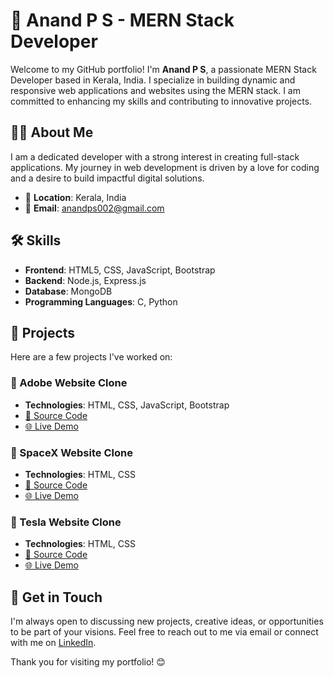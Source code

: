 # 🌟 Anand P S - MERN Stack Developer

Welcome to my GitHub portfolio! I'm **Anand P S**, a passionate MERN Stack Developer based in Kerala, India. I specialize in building dynamic and responsive web applications and websites using the MERN stack. I am committed to enhancing my skills and contributing to innovative projects.

## 👨‍💻 About Me

I am a dedicated developer with a strong interest in creating full-stack applications. My journey in web development is driven by a love for coding and a desire to build impactful digital solutions.

- 📍 **Location**: Kerala, India
- 📧 **Email**: [anandps002@gmail.com](mailto:anandps002@gmail.com)

## 🛠️ Skills

- **Frontend**: HTML5, CSS, JavaScript, Bootstrap
- **Backend**: Node.js, Express.js
- **Database**: MongoDB
- **Programming Languages**: C, Python

## 🚀 Projects

Here are a few projects I've worked on:

### 🎨 Adobe Website Clone
- **Technologies**: HTML, CSS, JavaScript, Bootstrap
- [🔗 Source Code](#)
- [🌐 Live Demo](#)

### 🚀 SpaceX Website Clone
- **Technologies**: HTML, CSS
- [🔗 Source Code](#)
- [🌐 Live Demo](#)

### 🚗 Tesla Website Clone
- **Technologies**: HTML, CSS
- [🔗 Source Code](#)
- [🌐 Live Demo](#)

## 🤝 Get in Touch

I'm always open to discussing new projects, creative ideas, or opportunities to be part of your visions. Feel free to reach out to me via email or connect with me on [LinkedIn](#).

Thank you for visiting my portfolio! 😊

